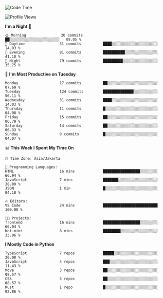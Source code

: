 <!--START_SECTION:waka-->
![Code Time](http://img.shields.io/badge/Code%20Time-1%2C704%20hrs%205%20mins-blue)

![Profile Views](http://img.shields.io/badge/Profile%20Views-0-blue)

**I'm a Night 🦉** 

```text
🌞 Morning                20 commits          ██░░░░░░░░░░░░░░░░░░░░░░░   09.05 % 
🌆 Daytime                31 commits          ████░░░░░░░░░░░░░░░░░░░░░   14.03 % 
🌃 Evening                91 commits          ██████████░░░░░░░░░░░░░░░   41.18 % 
🌙 Night                  79 commits          █████████░░░░░░░░░░░░░░░░   35.75 % 
```
📅 **I'm Most Productive on Tuesday** 

```text
Monday                   17 commits          ██░░░░░░░░░░░░░░░░░░░░░░░   07.69 % 
Tuesday                  124 commits         ██████████████░░░░░░░░░░░   56.11 % 
Wednesday                31 commits          ████░░░░░░░░░░░░░░░░░░░░░   14.03 % 
Thursday                 11 commits          █░░░░░░░░░░░░░░░░░░░░░░░░   04.98 % 
Friday                   15 commits          ██░░░░░░░░░░░░░░░░░░░░░░░   06.79 % 
Saturday                 14 commits          ██░░░░░░░░░░░░░░░░░░░░░░░   06.33 % 
Sunday                   9 commits           █░░░░░░░░░░░░░░░░░░░░░░░░   04.07 % 
```


📊 **This Week I Spent My Time On** 

```text
🕑︎ Time Zone: Asia/Jakarta

💬 Programming Languages: 
HTML                     16 mins             █████████████████░░░░░░░░   66.94 % 
JavaScript               7 mins              ███████░░░░░░░░░░░░░░░░░░   28.89 % 
JSON                     1 min               █░░░░░░░░░░░░░░░░░░░░░░░░   04.18 % 

🔥 Editors: 
VS Code                  24 mins             █████████████████████████   100.00 % 

🐱‍💻 Projects: 
frontend                 16 mins             █████████████████░░░░░░░░   66.94 % 
bot-mint                 8 mins              ████████░░░░░░░░░░░░░░░░░   33.06 % 
```

**I Mostly Code in Python** 

```text
TypeScript               7 repos             █████░░░░░░░░░░░░░░░░░░░░   20.00 % 
JavaScript               4 repos             ███░░░░░░░░░░░░░░░░░░░░░░   11.43 % 
Move                     3 repos             ██░░░░░░░░░░░░░░░░░░░░░░░   08.57 % 
CSS                      3 repos             ██░░░░░░░░░░░░░░░░░░░░░░░   08.57 % 
Rust                     1 repo              █░░░░░░░░░░░░░░░░░░░░░░░░   02.86 % 
```




<!--END_SECTION:waka-->
